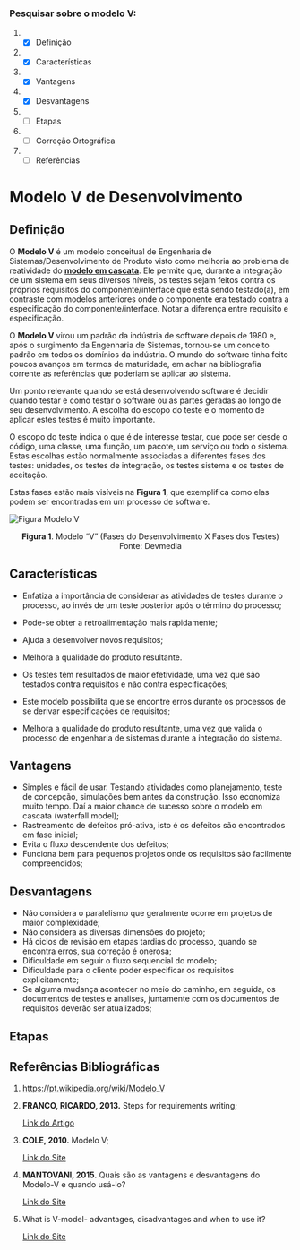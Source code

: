 
### Pesquisar sobre o modelo V:

1. - [x] Definição 
2. - [x] Características
3. - [x] Vantagens
4. - [x] Desvantagens
5. - [ ] Etapas
6. - [ ] Correção Ortográfica
7. - [ ] Referências 

# Modelo V de Desenvolvimento

## **Definição**

O **Modelo V** é um modelo conceitual de Engenharia de Sistemas/Desenvolvimento de Produto visto como melhoria ao problema de reatividade do [**modelo em cascata**](https://pt.wikipedia.org/wiki/Modelo_em_cascata). Ele permite que, durante a integração de um sistema em seus diversos níveis, os testes sejam feitos contra os próprios requisitos do componente/interface que está sendo testado(a), em contraste com modelos anteriores onde o componente era testado contra a especificação do componente/interface. Notar a diferença entre requisito e especificação.

O **Modelo V** virou um padrão da indústria de software depois de 1980 e, após o surgimento da Engenharia de Sistemas, tornou-se um conceito padrão em todos os domínios da indústria. O mundo do software tinha feito poucos avanços em termos de maturidade, em achar na bibliografia corrente as referências que poderiam se 
aplicar ao sistema.

Um ponto relevante quando se está desenvolvendo software é decidir quando testar e como testar o software ou as partes geradas ao longo de seu desenvolvimento. A escolha do escopo do teste e o momento de aplicar estes testes é muito importante.

O escopo do teste indica o que é de interesse testar, que pode ser desde o código, uma classe, uma função, um pacote, um serviço ou todo o sistema. Estas escolhas estão normalmente associadas a diferentes fases dos testes: unidades, os testes de integração, os testes sistema e os testes de aceitação.

Estas fases estão mais visíveis na **Figura 1**, que exemplifica como elas podem ser encontradas em um processo de software.

 ![Figura Modelo V ](https://arquivo.devmedia.com.br/REVISTAS/es/imagens/72/8/1.png) <center>**Figura 1**. Modelo “V” (Fases do Desenvolvimento X Fases dos Testes)</center> <center>Fonte: Devmedia</center>

## **Características**

 - Enfatiza a importância de considerar as atividades de testes durante o processo, ao invés de um teste posterior após o término do processo;
- Pode-se obter a retroalimentação mais rapidamente;
 - Ajuda a desenvolver novos requisitos;
 - Melhora a qualidade do produto resultante.

- Os testes têm resultados de maior efetividade, uma vez que são testados contra requisitos e não contra especificações;
- Este modelo possibilita que se encontre erros durante os processos de se derivar especificações de requisitos;
- Melhora a qualidade do produto resultante, uma vez que valida o processo de engenharia de sistemas durante a integração do sistema.

## **Vantagens**


 - Simples e fácil de usar. Testando atividades como planejamento, teste de concepção, simulações bem antes da construção. Isso economiza muito tempo. Daí a maior chance de sucesso sobre o modelo em cascata (waterfall model);
- Rastreamento de defeitos pró-ativa, isto é os defeitos são encontrados em fase inicial;
- Evita o fluxo descendente dos defeitos;
- Funciona bem para pequenos projetos onde os requisitos são facilmente compreendidos;

## **Desvantagens**

 - Não considera o paralelismo que geralmente ocorre em projetos de maior complexidade;
- Não considera as diversas dimensões do projeto;
- Há ciclos de revisão em etapas tardias do processo, quando se encontra erros, sua correção é onerosa;
- Dificuldade em seguir o fluxo sequencial do modelo;
- Dificuldade para o cliente poder especificar os requisitos explicitamente;
- Se alguma mudança acontecer no meio do caminho, em seguida, os documentos de testes e analises, juntamente com os documentos de requisitos deverão ser atualizados;

## **Etapas**

## **Referências Bibliográficas**

1. https://pt.wikipedia.org/wiki/Modelo_V

2. **FRANCO, RICARDO, 2013.**  Steps for requirements writing; 
 
    [Link do Artigo](http://s3.amazonaws.com/host-article-assets/pmd/586fc52af7636eea018b4628/fulltext.pdf)

3. **COLE, 2010.** Modelo V; 

    [Link do Site](https://anielacole.wordpress.com/2010/09/28/modelo-em-v/)
   
4. **MANTOVANI, 2015.** Quais são as vantagens e desvantagens do Modelo-V e quando usá-lo? 
   
   [Link do Site](http://mariomantovani.blogspot.com/2015/06/quais-sao-as-vantagens-e-desvantagens.html)

5. What is V-model- advantages, disadvantages and when to use it?
   
    [Link do Site](http://tryqa.com/what-is-v-model-advantages-disadvantages-and-when-to-use-it/)


